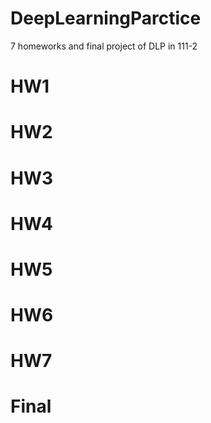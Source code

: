 # DeepLearningParctice
7 homeworks and final project of DLP in 111-2

# HW1
# HW2
# HW3
# HW4
# HW5
# HW6
# HW7
# Final

